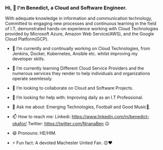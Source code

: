 ### Hi, 👋 I'm Benedict, a  Cloud and Software Engineer.

With adequate knowledge in information and communication technology, Committed to engaging new processes and continuous learning in the field of I.T, demonstrated hands-on experience working with Cloud Technologies provided by Microsoft Azure, Amazon Web Service(AWS), and the Google Cloud Platform(GCP).


- 🔭 I’m currently and continually working on Cloud Technologies, from Jenkins, Docker, Kubernetes, Ansible etc. whilst improving my developer skills.

- 🌱 I’m currently learning Different Cloud Service Providers and the numerous services they render to help individuals and organizations operate seemlessly.

- 👯 I’m looking to collaborate on Cloud and Software Projects.

- 🤔 I’m looking for help with: Improving daily as an I.T Professional.

- 💬 Ask me about: Emerging Technologies, Football and Good Music🎼.

- 📫 How to reach me: Linkedi: https://www.linkedin.com/in/benedict-okafor/
                       Twitter: https://twitter.com/NnanaBen 😉
                       
- 😄 Pronouns: HE/HIM.

- ⚡ Fun fact: A devoted Machester United Fan. 😊❤

